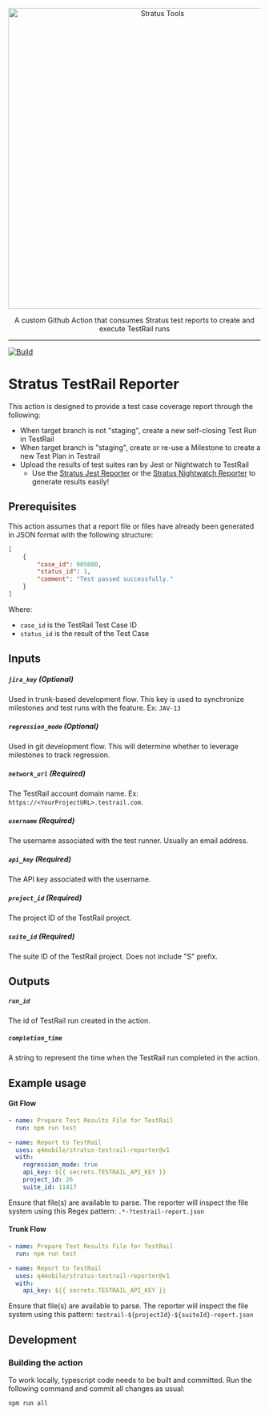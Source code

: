 <p align="center">
    <img width="600" alt="Stratus Tools" src="https://i.imgur.com/gXvZKYB.png">
</p>
<p align="center">A custom Github Action that consumes Stratus test reports to create and execute TestRail runs</p>

---

[![Build](https://github.com/q4mobile/stratus-testrail-reporter/actions/workflows/build.yml/badge.svg?branch=develop)](https://github.com/q4mobile/stratus-testrail-reporter/actions/workflows/build.yml)

# Stratus TestRail Reporter

This action is designed to provide a test case coverage report through the following:
- When target branch is not "staging", create a new self-closing Test Run in TestRail
- When target branch is "staging", create or re-use a Milestone to create a new Test Plan in Testrail
- Upload the results of test suites ran by Jest or Nightwatch to TestRail
  - Use the [Stratus Jest Reporter](https://github.com/q4mobile/stratus-jest-reporter) or the [Stratus Nightwatch Reporter](https://github.com/q4mobile/stratus-nightwatch-reporter) to generate results easily!

## Prerequisites

This action assumes that a report file or files have already been generated in JSON format
with the following structure:

```JSON
[
    {
        "case_id": 905000,
        "status_id": 1,
        "comment": "Test passed successfully."
    }
]
```
Where:
- `case_id` is the TestRail Test Case ID
- `status_id` is the result of the Test Case

## Inputs

##### `jira_key` (**Optional**)
Used in trunk-based development flow. This key is used to synchronize milestones and test runs with the feature. Ex: `JAV-13`

##### `regression_mode` (**Optional**)
Used in git development flow. This will determine whether to leverage milestones to track regression.

##### `network_url` (**Required**)
The TestRail account domain name. Ex: `https://<YourProjectURL>.testrail.com`.

##### `username` (**Required**)
The username associated with the test runner. Usually an email address.

##### `api_key` (**Required**)
The API key associated with the username.

##### `project_id` (**Required**)
The project ID of the TestRail project.

##### `suite_id` (**Required**)
The suite ID of the TestRail project. Does not include "S" prefix.

## Outputs

##### `run_id`
The id of TestRail run created in the action.

##### `completion_time`
A string to represent the time when the TestRail run completed in the action.

## Example usage

#### Git Flow

```yml
- name: Prepare Test Results File for TestRail
  run: npm run test

- name: Report to TestRail
  uses: q4mobile/stratus-testrail-reporter@v1
  with:
    regression_mode: true
    api_key: ${{ secrets.TESTRAIL_API_KEY }}
    project_id: 26
    suite_id: 11417
```

Ensure that file(s) are available to parse. The reporter will inspect the file system using this Regex pattern:
`.*-?testrail-report.json`

#### Trunk Flow

```yml
- name: Prepare Test Results File for TestRail
  run: npm run test

- name: Report to TestRail
  uses: q4mobile/stratus-testrail-reporter@v1
  with:
    api_key: ${{ secrets.TESTRAIL_API_KEY }}
```

Ensure that file(s) are available to parse. The reporter will inspect the file system using this pattern:
`testrail-${projectId}-${suiteId}-report.json`

## Development

### Building the action

To work locally, typescript code needs to be built and committed. Run the following command and commit all changes as usual:
```shell
npm run all
```